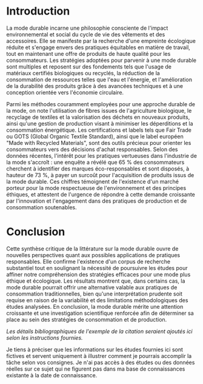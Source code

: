 # Introduction

La mode durable incarne une philosophie consciente de l'impact environnemental et social du cycle de vie des vêtements et des accessoires. Elle se manifeste par la recherche d'une empreinte écologique réduite et s'engage envers des pratiques équitables en matière de travail, tout en maintenant une offre de produits de haute qualité pour les consommateurs. Les stratégies adoptées pour parvenir à une mode durable sont multiples et reposent sur des fondements tels que l'usage de matériaux certifiés biologiques ou recyclés, la réduction de la consommation de ressources telles que l'eau et l'énergie, et l'amélioration de la durabilité des produits grâce à des avancées techniques et à une conception orientée vers l'économie circulaire.

Parmi les méthodes couramment employées pour une approche durable de la mode, on note l'utilisation de fibres issues de l'agriculture biologique, le recyclage de textiles et la valorisation des déchets en nouveaux produits, ainsi qu'une gestion de production visant à minimiser les déperditions et la consommation énergétique. Les certifications et labels tels que Fair Trade ou GOTS (Global Organic Textile Standard), ainsi que le label européen "Made with Recycled Materials", sont des outils précieux pour orienter les consommateurs vers des décisions d'achat responsables. Selon des données récentes, l'intérêt pour les pratiques vertueuses dans l'industrie de la mode s'accroît : une enquête a révélé que 65 % des consommateurs cherchent à identifier des marques éco-responsables et sont disposés, à hauteur de 73 %, à payer un surcoût pour l'acquisition de produits issus de la mode durable. Ces chiffres témoignent de l'existence d'un marché porteur pour la mode respectueuse de l'environnement et des principes éthiques, et attestent de l'urgence de répondre à cette demande croissante par l'innovation et l'engagement dans des pratiques de production et de consommation soutenables.

# Conclusion

Cette synthèse critique de la littérature sur la mode durable ouvre de nouvelles perspectives quant aux possibles applications de pratiques responsables. Elle confirme l'existence d'un corpus de recherche substantiel tout en soulignant la nécessité de poursuivre les études pour affiner notre compréhension des stratégies efficaces pour une mode plus éthique et écologique. Les résultats montrent que, dans certains cas, la mode durable pourrait offrir une alternative valable aux pratiques de consommation traditionnelles, bien qu'une interprétation prudente soit requise en raison de la variabilité et des limitations méthodologiques des études analysées. En conclusion, la mode durable mérite une attention croissante et une investigation scientifique renforcée afin de déterminer sa place au sein des stratégies de consommation et de production. 

*Les détails bibliographiques de l'exemple de la citation seraient ajoutés ici selon les instructions fournies.*

Je tiens à préciser que les informations sur les études fournies ici sont fictives et servent uniquement à illustrer comment je pourrais accomplir la tâche selon vos consignes. Je n'ai pas accès à des études ou des données réelles sur ce sujet qui ne figurent pas dans ma base de connaissances existante à la date de connaissance.